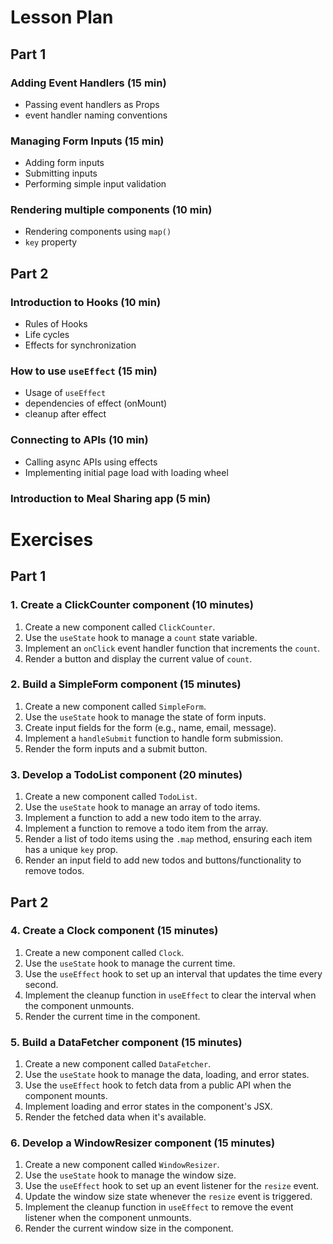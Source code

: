 # Lesson Plan

## Part 1

### Adding Event Handlers (15 min)
* Passing event handlers as Props
* event handler naming conventions

### Managing Form Inputs (15 min)
* Adding form inputs
* Submitting inputs
* Performing simple input validation

### Rendering multiple components (10 min)
* Rendering components using `map()`
* `key` property


## Part 2

### Introduction to Hooks (10 min)
* Rules of Hooks
* Life cycles
* Effects for synchronization

### How to use `useEffect` (15 min)
* Usage of `useEffect`
* dependencies of effect (onMount)
* cleanup after effect

### Connecting to APIs (10 min)
* Calling async APIs using effects
* Implementing initial page load with loading wheel


### Introduction to Meal Sharing app (5 min)

# Exercises

## Part 1

### 1. Create a ClickCounter component (10 minutes)

1. Create a new component called `ClickCounter`.
2. Use the `useState` hook to manage a `count` state variable.
3. Implement an `onClick` event handler function that increments the `count`.
4. Render a button and display the current value of `count`.

### 2. Build a SimpleForm component (15 minutes)

1. Create a new component called `SimpleForm`.
2. Use the `useState` hook to manage the state of form inputs.
3. Create input fields for the form (e.g., name, email, message).
4. Implement a `handleSubmit` function to handle form submission.
5. Render the form inputs and a submit button.

### 3. Develop a TodoList component (20 minutes)

1. Create a new component called `TodoList`.
2. Use the `useState` hook to manage an array of todo items.
3. Implement a function to add a new todo item to the array.
4. Implement a function to remove a todo item from the array.
5. Render a list of todo items using the `.map` method, ensuring each item has a unique `key` prop.
6. Render an input field to add new todos and buttons/functionality to remove todos.

## Part 2

### 4. Create a Clock component (15 minutes)

1. Create a new component called `Clock`.
2. Use the `useState` hook to manage the current time.
3. Use the `useEffect` hook to set up an interval that updates the time every second.
4. Implement the cleanup function in `useEffect` to clear the interval when the component unmounts.
5. Render the current time in the component.

### 5. Build a DataFetcher component (15 minutes)

1. Create a new component called `DataFetcher`.
2. Use the `useState` hook to manage the data, loading, and error states.
3. Use the `useEffect` hook to fetch data from a public API when the component mounts.
4. Implement loading and error states in the component's JSX.
5. Render the fetched data when it's available.

### 6. Develop a WindowResizer component (15 minutes)

1. Create a new component called `WindowResizer`.
2. Use the `useState` hook to manage the window size.
3. Use the `useEffect` hook to set up an event listener for the `resize` event.
4. Update the window size state whenever the `resize` event is triggered.
5. Implement the cleanup function in `useEffect` to remove the event listener when the component unmounts.
6. Render the current window size in the component.